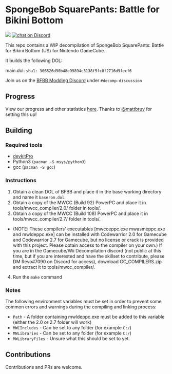 # SpongeBob SquarePants: Battle for Bikini Bottom
<a href="https://pslehisl.github.io/bfbbdecomp/progress" alt="Percentage Decompiled">
        <img src="https://img.shields.io/badge/dynamic/json?color=green&label=Decompiled&query=percentage&url=https%3A%2F%2Fpslehisl.github.io%2Fbfbbdecomp%2Fapi.json" /></a>
<a href="https://discord.gg/Dvu2UAS">
        <img src="https://img.shields.io/discord/446321271635050506?logo=discord"
            alt="chat on Discord"></a>


This repo contains a WIP decompilation of SpongeBob SquarePants: Battle for Bikini Bottom (US) for Nintendo GameCube.

It builds the following DOL:

main.dol: `sha1: 306526d90b48e99894c3138f5fc8f2716d9fecf6`

Join us on the [BFBB Modding Discord](https://discord.gg/Dvu2UAS) under `#decomp-discussion`

## Progress

View our progress and other statistics [here](https://pslehisl.github.io/bfbbdecomp/progress).
Thanks to [@mattbruv](https://github.com/mattbruv) for setting this up!

## Building

### Required tools

* [devkitPro](https://devkitpro.org/wiki/Getting_Started)
* Python3 (`pacman -S msys/python3`)
* gcc (`pacman -S gcc`)

### Instructions

1. Obtain a clean DOL of BFBB and place it in the base working directory and name it `baserom.dol`.
2. Obtain a copy of the MWCC (Build 92) PowerPC and place it in tools/mwcc_compiler/2.0/ folder in tools/.
3. Obtain a copy of the MWCC (Build 108) PowerPC and place it in tools/mwcc_compiler/2.7/ folder in tools/.
* (NOTE: These compilers' executables [mwcceppc.exe mwasmeppc.exe and mwldeppc.exe] can be installed with Codewarrior 2.0 for Gamecube and Codewarrior 2.7 for Gamecube, but no license or crack is provided with this project. Please obtain access to the compiler on your own.) If you are in the Gamecube/Wii Decompilation discord (not public at this time, but if you are interested and have the skillset to contribute, please DM Revo#7090 on Discord for access), download GC_COMPILERS.zip and extract it to tools/mwcc_compiler/.
4. Run the `make` command

### Notes

The following environment variables must be set in order to prevent some common errors and warnings during the compiling and linking process:

* `Path` - A folder containing mwldeppc.exe must be added to this variable (either the 2.0 or 2.7 folder will work)
* `MWCIncludes` - Can be set to any folder (for example `C:/`)
* `MWLibraries` - Can be set to any folder (for example `C:/`)
* `MWLibraryFiles` - Unsure what this should be set to yet.

## Contributions

Contributions and PRs are welcome.
